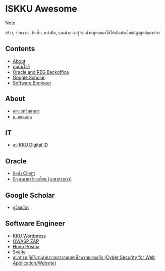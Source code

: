 # ISKKU Awesome

> [!NOTE]
> สร้าง, รวบรวม, จัดเก็บ, แบ่งปัน, และนำความรู้จากส่วนบุคคลมาใช้ให้เกิดประโยชน์สูงสุดต่อองค์กร

## Contents

- [About](#about)
- [เทคโนโลยี](#it)
- [Oracle and REG Backoffice](#oracle)
- [Google Scholar](#google-scholar)
- [Software Engineer](#software-engineer)

## About

- [คณะสหวิทยาการ](https://www.is.kku.ac.th)
- [ม. ขอนแก่น](https://www.kku.ac.th)

## IT

- [ลบ KKU Digital ID](https://www.canva.com/design/DAGdAM3nQ1Y/3w2gvWzQmb3J8JUjj6rs1Q/view?utm_content=DAGdAM3nQ1Y&utm_campaign=designshare&utm_medium=link2&utm_source=uniquelinks&utlId=h250bbb32dd)

## Oracle

- [ติดตั้ง Client](https://github.com/it-nkc/KM/tree/main/oracle/client)
- [ปัญหาภาษาไทยเพี้ยน (ภาษาต่างดาว)](https://github.com/it-nkc/KM/tree/main/oracle/thai-language)

## Google Scholar

- [คู่มือสมัคร](https://www.canva.com/design/DAGmRB_hPOY/tVuYEIVS_yGyGSIYAOVSKg/view?utm_content=DAGmRB_hPOY&utm_campaign=designshare&utm_medium=link2&utm_source=uniquelinks&utlId=h10c88f3f0c)

## Software Engineer

- [KKU Wordpress](https://github.com/it-nkc/wordpress-kku)
- [OWASP ZAP](https://github.com/it-nkc/owasp-zap)
- [Hono Prisma](https://github.com/it-nkc/hono-prisma)
- [Svelte](https://github.com/it-nkc/svelte-deploy-adapter-bun)
- [แนวทางปฎิบัติงานด้านระบบสารสนเทศเพื่อความปลอดภัย (Cyber Security for Web Application/Website)](https://www.canva.com/design/DAGqkwhvr6g/7KFVCoYjymQWXDFG2UZf5g/view?utm_content=DAGqkwhvr6g&utm_campaign=designshare&utm_medium=link2&utm_source=uniquelinks&utlId=h6f9d542c4d)
